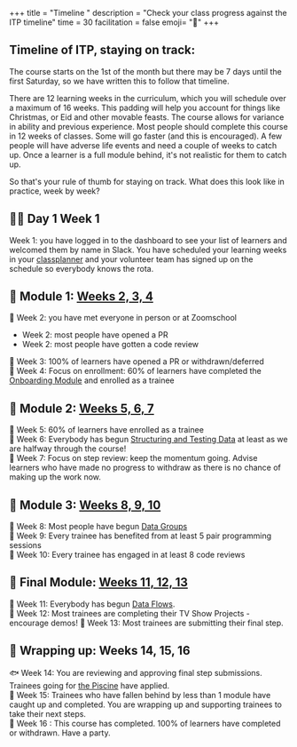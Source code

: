 +++
title = "Timeline "
description = "Check your class progress against the ITP timeline"
time = 30
facilitation = false
emoji= "📅"
+++

## Timeline of ITP, staying on track:

The course starts on the 1st of the month but there may be 7 days until the first Saturday, so we have written this to follow that timeline. 

There are 12 learning weeks in the curriculum, which you will schedule over a maximum of 16 weeks. This padding will help you account for things like Christmas, or Eid and other movable feasts. The course allows for variance in ability and previous experience. Most people should complete this course in 12 weeks of classes. Some will go faster (and this is encouraged). A few people will have adverse life events and need a couple of weeks to catch up. Once a learner is a full module behind, it's not realistic for them to catch up.

So that's your rule of thumb for staying on track. What does this look like in practice, week by week?

## 🫶🏽 Day 1 Week 1

Week 1: you have logged in to the dashboard to see your list of learners and welcomed them by name in Slack. You have scheduled your learning weeks in your [classplanner](https://classplanner.codeyourfuture.io/) and your volunteer team has signed up on the schedule so everybody knows the rota.  

## 🤝 Module 1: [Weeks 2, 3, 4](/onboarding)

🤝 Week 2: you have met everyone in person or at Zoomschool

- Week 2: most people have opened a PR
- Week 2: most people have gotten a code review

🤝 Week 3: 100% of learners have opened a PR or withdrawn/deferred  
🤝 Week 4: Focus on enrollment: 60% of learners have completed the [Onboarding Module](/onboarding) and enrolled as a trainee

## 🥚 Module 2: [Weeks 5, 6, 7](/structuring-data)

🥚 Week 5: 60% of learners have enrolled as a trainee  
🥚 Week 6: Everybody has begun [Structuring and Testing Data](/structuring-data) at least as we are halfway through the course!  
🥚 Week 7: Focus on step review: keep the momentum going. Advise learners who have made no progress to withdraw as there is no chance of making up the work now.

## 🐣 Module 3: [Weeks 8, 9, 10](/data-groups)

🐣 Week 8: Most people have begun [Data Groups](/data-groups)  
🐣 Week 9: Every trainee has benefited from at least 5 pair programming sessions  
🐣 Week 10: Every trainee has engaged in at least 8 code reviews

## 🐥 Final Module: [Weeks 11, 12, 13](/data-flows)

🐥 Week 11: Everybody has begun [Data Flows](/data-flows).  
🐥 Week 12: Most trainees are completing their TV Show Projects - encourage demos! 
🐥 Week 13: Most trainees are submitting their final step.

## 🎁 Wrapping up: Weeks 14, 15, 16

🐟 Week 14: You are reviewing and approving final step submissions. Trainees going for [the Piscine](https://piscine.codeyourfuture.io) have applied.  
👣 Week 15: Trainees who have fallen behind by less than 1 module have caught up and completed. You are wrapping up and supporting trainees to take their next steps.  
🎉 Week 16 : This course has completed. 100% of learners have completed or withdrawn. Have a party.
